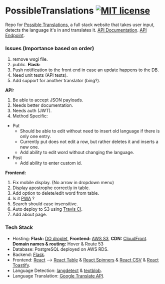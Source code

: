 # PossibleTranslations [![MIT license](https://img.shields.io/badge/license-MIT-lightgrey.svg)](https://raw.githubusercontent.com/qirh/pt/master/LICENSE)

Repo for [Possible Translations](https://possibletranslations.com), a full stack website that takes user input, detects the language it's in and translates it. [API Documentation](https://documenter.getpostman.com/view/4826790/RWMCt9fH). [API Endpoint](https://possibletranslationsapi.com).


### Issues (Importance based on order)
1. remove wsgi file.
3. public.
**Flask:**
1. Push notification to the front end in case an update happens to the DB.
2. Need unit tests (API tests).
3. Add support for another translator (bing?).

**API:**
1. Be able to accept JSON payloads.
2. Needs better documentation.
3. Needs auth (JWT).
4. Method Specific:
  * Put
    * Should be able to edit without need to insert old language if there is only one entry.
    * Currently put does not edit a row, but rather deletes it and inserts a new one.
    * Add ability to edit word without changing the language.
  * Post
    * Add ability to enter custom id.

**Frontend:**
1. Fix mobile display. (No arrow in dropdown menu)
2. Display apostrophe correctly in table.
3. Add option to delete/edit word from table.
4. Is it [PWA](https://developers.google.com/web/progressive-web-apps/) ?
5. Search should case insensitive.
6. Auto deploy to S3 using [Travis CI](https://docs.travis-ci.com/user/deployment/s3/).
7. Add about page.

### Tech Stack
* Hosting: **Flask:** [DO droplet](https://possibletranslationsapi.com), **Frontend:** [AWS S3](http://possibletranslations.com.s3-website-us-east-1.amazonaws.com), **CDN:** [CloudFront](https://possibletranslations.com). **Domain names & routing:** Hover & Route 53
* Database: PostgreSQL deployed on AWS RDS.
* Backend: [Flask](http://flask.pocoo.org).
* Frontend: [React](https://reactjs.org/) --> [React Table](https://react-table.js.org) & [React Spinners](https://www.npmjs.com/package/react-spinners) & [React CSV](https://www.npmjs.com/package/react-csv) & [React Toastify](https://github.com/fkhadra/react-toastify).
* Language Detection: [langdetect](https://pypi.org/project/langdetect) & [textblob](https://textblob.readthedocs.io/en/dev).
* Language Translation: [Google Translate API](https://cloud.google.com/translate/docs).
